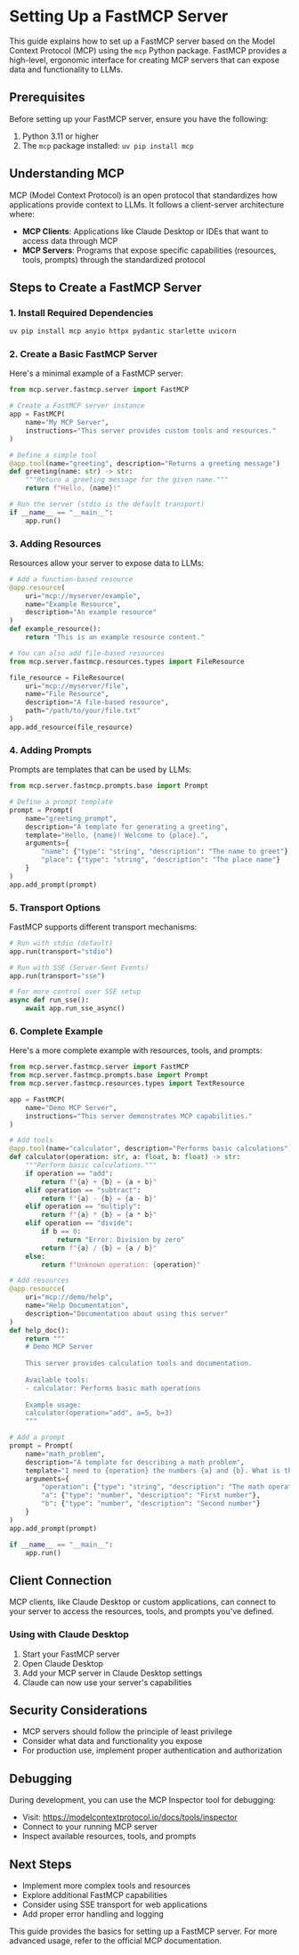 # Setting Up a FastMCP Server

This guide explains how to set up a FastMCP server based on the Model Context Protocol (MCP) using the `mcp` Python package. FastMCP provides a high-level, ergonomic interface for creating MCP servers that can expose data and functionality to LLMs.

## Prerequisites

Before setting up your FastMCP server, ensure you have the following:

1. Python 3.11 or higher
2. The `mcp` package installed: `uv pip install mcp`

## Understanding MCP

MCP (Model Context Protocol) is an open protocol that standardizes how applications provide context to LLMs. It follows a client-server architecture where:

- **MCP Clients**: Applications like Claude Desktop or IDEs that want to access data through MCP
- **MCP Servers**: Programs that expose specific capabilities (resources, tools, prompts) through the standardized protocol

## Steps to Create a FastMCP Server

### 1. Install Required Dependencies

```bash
uv pip install mcp anyio httpx pydantic starlette uvicorn
```

### 2. Create a Basic FastMCP Server

Here's a minimal example of a FastMCP server:

```python
from mcp.server.fastmcp.server import FastMCP

# Create a FastMCP server instance
app = FastMCP(
    name="My MCP Server",
    instructions="This server provides custom tools and resources."
)

# Define a simple tool
@app.tool(name="greeting", description="Returns a greeting message")
def greeting(name: str) -> str:
    """Return a greeting message for the given name."""
    return f"Hello, {name}!"

# Run the server (stdio is the default transport)
if __name__ == "__main__":
    app.run()
```

### 3. Adding Resources

Resources allow your server to expose data to LLMs:

```python
# Add a function-based resource
@app.resource(
    uri="mcp://myserver/example",
    name="Example Resource",
    description="An example resource"
)
def example_resource():
    return "This is an example resource content."

# You can also add file-based resources
from mcp.server.fastmcp.resources.types import FileResource

file_resource = FileResource(
    uri="mcp://myserver/file",
    name="File Resource",
    description="A file-based resource",
    path="/path/to/your/file.txt"
)
app.add_resource(file_resource)
```

### 4. Adding Prompts

Prompts are templates that can be used by LLMs:

```python
from mcp.server.fastmcp.prompts.base import Prompt

# Define a prompt template
prompt = Prompt(
    name="greeting_prompt",
    description="A template for generating a greeting",
    template="Hello, {name}! Welcome to {place}.",
    arguments={
        "name": {"type": "string", "description": "The name to greet"},
        "place": {"type": "string", "description": "The place name"}
    }
)
app.add_prompt(prompt)
```

### 5. Transport Options

FastMCP supports different transport mechanisms:

```python
# Run with stdio (default)
app.run(transport="stdio")

# Run with SSE (Server-Sent Events)
app.run(transport="sse")

# For more control over SSE setup
async def run_sse():
    await app.run_sse_async()
```

### 6. Complete Example

Here's a more complete example with resources, tools, and prompts:

```python
from mcp.server.fastmcp.server import FastMCP
from mcp.server.fastmcp.prompts.base import Prompt
from mcp.server.fastmcp.resources.types import TextResource

app = FastMCP(
    name="Demo MCP Server",
    instructions="This server demonstrates MCP capabilities."
)

# Add tools
@app.tool(name="calculator", description="Performs basic calculations")
def calculator(operation: str, a: float, b: float) -> str:
    """Perform basic calculations."""
    if operation == "add":
        return f"{a} + {b} = {a + b}"
    elif operation == "subtract":
        return f"{a} - {b} = {a - b}"
    elif operation == "multiply":
        return f"{a} * {b} = {a * b}"
    elif operation == "divide":
        if b == 0:
            return "Error: Division by zero"
        return f"{a} / {b} = {a / b}"
    else:
        return f"Unknown operation: {operation}"

# Add resources
@app.resource(
    uri="mcp://demo/help",
    name="Help Documentation",
    description="Documentation about using this server"
)
def help_doc():
    return """
    # Demo MCP Server
    
    This server provides calculation tools and documentation.
    
    Available tools:
    - calculator: Performs basic math operations
    
    Example usage:
    calculator(operation="add", a=5, b=3)
    """

# Add a prompt
prompt = Prompt(
    name="math_problem",
    description="A template for describing a math problem",
    template="I need to {operation} the numbers {a} and {b}. What is the result?",
    arguments={
        "operation": {"type": "string", "description": "The math operation"},
        "a": {"type": "number", "description": "First number"},
        "b": {"type": "number", "description": "Second number"}
    }
)
app.add_prompt(prompt)

if __name__ == "__main__":
    app.run()
```

## Client Connection

MCP clients, like Claude Desktop or custom applications, can connect to your server to access the resources, tools, and prompts you've defined.

### Using with Claude Desktop

1. Start your FastMCP server
2. Open Claude Desktop
3. Add your MCP server in Claude Desktop settings
4. Claude can now use your server's capabilities

## Security Considerations

- MCP servers should follow the principle of least privilege
- Consider what data and functionality you expose
- For production use, implement proper authentication and authorization

## Debugging

During development, you can use the MCP Inspector tool for debugging:
- Visit: https://modelcontextprotocol.io/docs/tools/inspector
- Connect to your running MCP server
- Inspect available resources, tools, and prompts

## Next Steps

- Implement more complex tools and resources
- Explore additional FastMCP capabilities
- Consider using SSE transport for web applications
- Add proper error handling and logging

This guide provides the basics for setting up a FastMCP server. For more advanced usage, refer to the official MCP documentation.